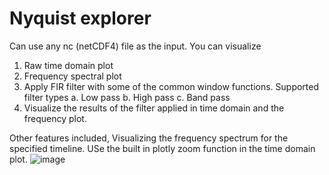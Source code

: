 # Nyquist explorer
 
Can use any nc (netCDF4) file as the input. You can visualize 
 1. Raw time domain plot
 2. Frequency spectral plot
 3. Apply FIR filter with some of the common window functions. Supported filter types
    a. Low pass
    b. High pass
    c. Band pass
 4. Visualize the results of the filter applied in time domain and the frequency plot.

Other features included,
 Visualizing the frequency spectrum for the specified timeline. USe the built in plotly zoom function in the time domain plot.
![image](https://user-images.githubusercontent.com/58655145/152064393-7f79bb10-c885-4c0b-8296-bdfb81df0ff4.png)
